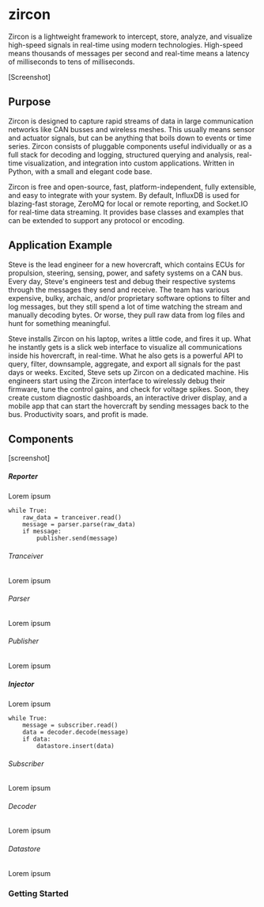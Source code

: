 zircon
======

Zircon is a lightweight framework to intercept, store, analyze, and visualize high-speed signals in real-time using modern technologies. High-speed means thousands of messages per second and real-time means a latency of milliseconds to tens of milliseconds.

[Screenshot]

## Purpose

Zircon is designed to capture rapid streams of data in large communication networks like CAN busses and wireless meshes. This usually means sensor and actuator signals, but can be anything that boils down to events or time series. Zircon consists of pluggable components useful individually or as a full stack for decoding and logging, structured querying and analysis, real-time visualization, and integration into custom applications. Written in Python, with a small and elegant code base.

Zircon is free and open-source, fast, platform-independent, fully extensible, and easy to integrate with your system. By default, InfluxDB is used for blazing-fast storage, ZeroMQ for local or remote reporting, and Socket.IO for real-time data streaming. It provides base classes and examples that can be extended to support any protocol or encoding.

## Application Example

Steve is the lead engineer for a new hovercraft, which contains ECUs for propulsion, steering, sensing, power, and safety systems on a CAN bus. Every day, Steve's engineers test and debug their respective systems through the messages they send and receive. The team has various expensive, bulky, archaic, and/or proprietary software options to filter and log messages, but they still spend a lot of time watching the stream and manually decoding bytes. Or worse, they pull raw data from log files and hunt for something meaningful.

Steve installs Zircon on his laptop, writes a little code, and fires it up. What he instantly gets is a slick web interface to visualize all communications inside his hovercraft, in real-time. What he also gets is a powerful API to query, filter, downsample, aggregate, and export all signals for the past days or weeks. Excited, Steve sets up Zircon on a dedicated machine. His engineers start using the Zircon interface to wirelessly debug their firmware, tune the control gains, and check for voltage spikes. Soon, they create custom diagnostic dashboards, an interactive driver display, and a mobile app that can start the hovercraft by sending messages back to the bus. Productivity soars, and profit is made.

## Components

[screenshot]

##### Reporter
Lorem ipsum

    while True:
        raw_data = tranceiver.read()
        message = parser.parse(raw_data)
        if message:
            publisher.send(message)

###### Tranceiver
Lorem ipsum

###### Parser
Lorem ipsum

###### Publisher
Lorem ipsum

##### Injector
Lorem ipsum

    while True:
        message = subscriber.read()
        data = decoder.decode(message)
        if data:
            datastore.insert(data)

###### Subscriber
Lorem ipsum

###### Decoder
Lorem ipsum

###### Datastore
Lorem ipsum

### Getting Started
